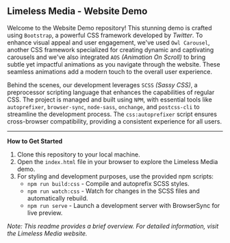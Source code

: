 ## Limeless Media - Website Demo

Welcome to the Website Demo repository! This stunning demo is crafted using `Bootstrap`, a powerful CSS framework developed by *Twitter*. To enhance visual appeal and user engagement, we've used `Owl Carousel`, another CSS framework specialized for creating dynamic and captivating carousels and we've also integrated `AOS` *(Animation On Scroll)* to bring subtle yet impactful animations as you navigate through the website. These seamless animations add a modern touch to the overall user experience.

Behind the scenes, our development leverages `SCSS` *(Sassy CSS)*, a preprocessor scripting language that enhances the capabilities of regular CSS. The project is managed and built using `NPM`, with essential tools like `autoprefixer`, `browser-sync`, `node-sass`, `onchange`, and `postcss-cli` to streamline the development process. The `css:autoprefixer` script ensures cross-browser compatibility, providing a consistent experience for all users.


---

**How to Get Started**

1. Clone this repository to your local machine.
2. Open the `index.html` file in your browser to explore the Limeless Media demo.
3. For styling and development purposes, use the provided npm scripts:
   - `npm run build:css` - Compile and autoprefix SCSS styles.
   - `npm run watch:css` - Watch for changes in the SCSS files and automatically rebuild.
   - `npm run serve` - Launch a development server with BrowserSync for live preview.

*Note: This readme provides a brief overview. For detailed information, visit the Limeless Media website.*